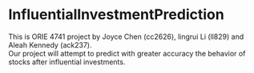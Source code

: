 # InfluentialInvestmentPrediction
This is ORIE 4741 project by Joyce Chen (cc2626), lingrui Li (ll829) and Aleah Kennedy (ack237).  
Our project will attempt to predict with greater accuracy the behavior of stocks after influential investments.
